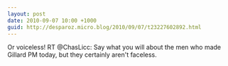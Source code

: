 ```yaml
---
layout: post
date: 2010-09-07 10:00 +1000
guid: http://desparoz.micro.blog/2010/09/07/t23227602892.html
---
```

Or voiceless! RT @ChasLicc: Say what you will about the men who made Gillard PM today, but they certainly aren't faceless.
